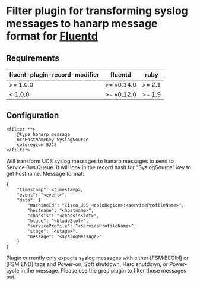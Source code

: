 # Filter plugin for transforming syslog messages to hanarp message format for [Fluentd](http://fluentd.org)

## Requirements

| fluent-plugin-record-modifier  | fluentd | ruby |
|--------------------------------|---------|------|
| >= 1.0.0 | >= v0.14.0 | >= 2.1 |
|  < 1.0.0 | >= v0.12.0 | >= 1.9 |

## Configuration

    <filter **>
        @type hanarp_message
        ucsHostNameKey SyslogSource
        coloregion SJC2
    </filter>

Will transform UCS syslog messages to hanarp messages to send to Service Bus Queue. It will look in the record hash for "SyslogSource" key to get hostname.
Message format:

    {
        "timestamp": <timestamp>,
        "event": "<event>",
        "data": {
            "machineId": "Cisco_UCS:<coloRegion>:<serviceProfileName>",
            "hostname": "<hostname>",
            "chassis": "<chassisSlot>",
            "blade": "<bladeSlot>",
            "serviceProfile": "<serviceProfileName>",
            "stage": "<stage>",
            "message": "<syslogMessage>"
        }
    }

Plugin currently only expects syslog messages with either [FSM:BEGIN] or [FSM:END] tags and Power-on, Soft shutdown, Hard shutdown, or Power-cycle in the message. Please use the grep plugin to filter those messages out.